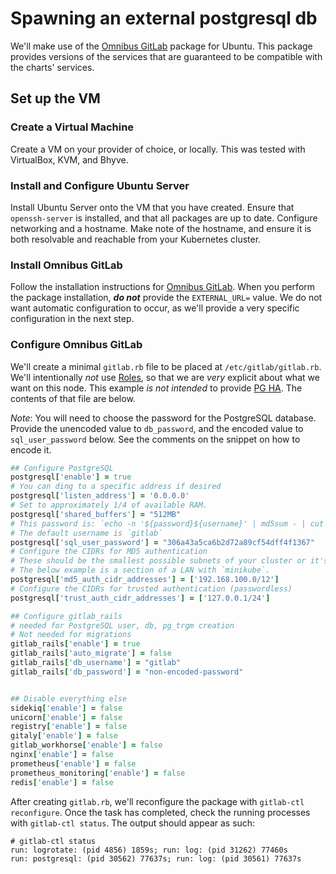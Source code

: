 # Spawning an external postgresql db

We'll make use of the [Omnibus GitLab][] package for Ubuntu. This package provides versions of the services that are guaranteed to be compatible with the charts' services.

## Set up the VM

### Create a Virtual Machine

Create a VM on your provider of choice, or locally. This was tested with VirtualBox, KVM, and Bhyve.

### Install and Configure Ubuntu Server

Install Ubuntu Server onto the VM that you have created. Ensure that `openssh-server` is installed, and that all packages are up to date. Configure networking and a hostname. Make note of the hostname, and ensure it is both resolvable and reachable from your Kubernetes cluster.

### Install Omnibus GitLab

Follow the installation instructions for [Omnibus GitLab][]. When you perform the package installation, **_do not_** provide the `EXTERNAL_URL=` value. We do not want automatic configuration to occur, as we'll provide a very specific configuration in the next step.

### Configure Omnibus GitLab

We'll create a minimal `gitlab.rb` file to be placed at `/etc/gitlab/gitlab.rb`. We'll intentionally _not_ use [Roles](https://docs.gitlab.com/omnibus/roles/README.html), so that we are _very_ explicit about what we want on this node. This example _is not intended_ to provide [PG HA](https://docs.gitlab.com/ee/administration/high_availability/database.html). The contents of that file are below.

*Note*: You will need to choose the password for the PostgreSQL database. Provide the unencoded value to `db_password`, and the encoded value to `sql_user_password` below. See the comments on the snippet on how to encode it.

```Ruby
## Configure PostgreSQL
postgresql['enable'] = true
# You can ding to a specific address if desired
postgresql['listen_address'] = '0.0.0.0'
# Set to approximately 1/4 of available RAM.
postgresql['shared_buffers'] = "512MB"
# This password is: `echo -n '${password}${username}' | md5sum - | cut -d' ' -f1`
# The default username is `gitlab`
postgresql['sql_user_password'] = "306a43a5ca6b2d72a89cf54dff4f1367"
# Configure the CIDRs for MD5 authentication
# These should be the smallest possible subnets of your cluster or it's gateway.
# The below example is a section of a LAN with `minikube`.
postgresql['md5_auth_cidr_addresses'] = ['192.168.100.0/12']
# Configure the CIDRs for trusted authentication (passwordless)
postgresql['trust_auth_cidr_addresses'] = ['127.0.0.1/24']

## Configure gitlab_rails
# needed for PostgreSQL user, db, pg_trgm creation
# Not needed for migrations
gitlab_rails['enable'] = true
gitlab_rails['auto_migrate'] = false
gitlab_rails['db_username'] = "gitlab"
gitlab_rails['db_password'] = "non-encoded-password"


## Disable everything else
sidekiq['enable'] = false
unicorn['enable'] = false
registry['enable'] = false
gitaly['enable'] = false
gitlab_workhorse['enable'] = false
nginx['enable'] = false
prometheus['enable'] = false
prometheus_monitoring['enable'] = false
redis['enable'] = false
```

After creating `gitlab.rb`, we'll reconfigure the package with `gitlab-ctl reconfigure`. Once the task has completed, check the running processes with `gitlab-ctl status`. The output should appear as such:
```
# gitlab-ctl status
run: logrotate: (pid 4856) 1859s; run: log: (pid 31262) 77460s
run: postgresql: (pid 30562) 77637s; run: log: (pid 30561) 77637s
```

[Omnibus GitLab]: https://about.gitlab.com/installation/#ubuntu
